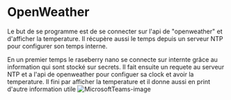# OpenWeather
Le but de se programme est de se connecter sur l'api de "openweather" et d'afficher la temperature. Il récupère aussi le temps depuis un serveur NTP pour configurer son temps interne.

En un premier temps le raseberry nano se connecte sur internte grâce au information qui sont stocké sur secrets. Il fait ensuite un requete au serveur NTP et a l'api de openweather pour configuer sa clock et avoir la temperature.
Il fini par afficher la temperature et il donne aussi en print d'autre information utile
![MicrosoftTeams-image](https://github.com/hepl-JanssenM/smartcities/assets/124840260/ae296bd9-c378-47a2-a0c5-bae9bf7d8763)
